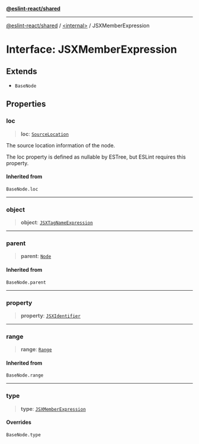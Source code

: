 [**@eslint-react/shared**](../../README.md)

***

[@eslint-react/shared](../../README.md) / [\<internal\>](../README.md) / JSXMemberExpression

# Interface: JSXMemberExpression

## Extends

- `BaseNode`

## Properties

### loc

> **loc**: [`SourceLocation`](SourceLocation.md)

The source location information of the node.

The loc property is defined as nullable by ESTree, but ESLint requires this property.

#### Inherited from

`BaseNode.loc`

***

### object

> **object**: [`JSXTagNameExpression`](../type-aliases/JSXTagNameExpression-1.md)

***

### parent

> **parent**: [`Node`](../type-aliases/Node.md)

#### Inherited from

`BaseNode.parent`

***

### property

> **property**: [`JSXIdentifier`](JSXIdentifier.md)

***

### range

> **range**: [`Range`](../type-aliases/Range.md)

#### Inherited from

`BaseNode.range`

***

### type

> **type**: [`JSXMemberExpression`](../README.md#jsxmemberexpression)

#### Overrides

`BaseNode.type`
